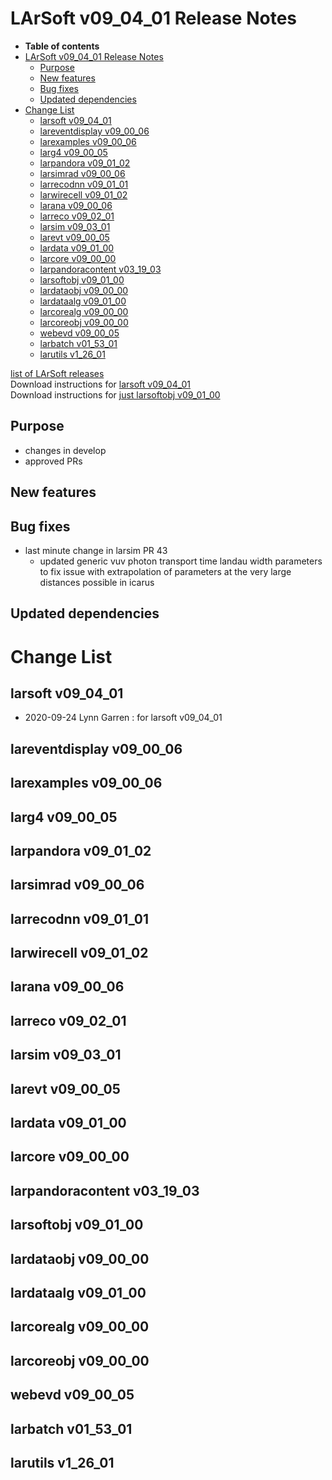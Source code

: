 LArSoft v09\_04\_01 Release Notes
======================================================================

-   **Table of contents**
-   [LArSoft v09\_04\_01 Release Notes](#LArSoft-v09_04_01-Release-Notes)
    -   [Purpose](#Purpose)
    -   [New features](#New-features)
    -   [Bug fixes](#Bug-fixes)
    -   [Updated dependencies](#Updated-dependencies)
-   [Change List](#Change-List)
    -   [larsoft v09\_04\_01](#larsoft-v09_04_01)
    -   [lareventdisplay v09\_00\_06](#lareventdisplay-v09_00_06)
    -   [larexamples v09\_00\_06](#larexamples-v09_00_06)
    -   [larg4 v09\_00\_05](#larg4-v09_00_05)
    -   [larpandora v09\_01\_02](#larpandora-v09_01_02)
    -   [larsimrad v09\_00\_06](#larsimrad-v09_00_06)
    -   [larrecodnn v09\_01\_01](#larrecodnn-v09_01_01)
    -   [larwirecell v09\_01\_02](#larwirecell-v09_01_02)
    -   [larana v09\_00\_06](#larana-v09_00_06)
    -   [larreco v09\_02\_01](#larreco-v09_02_01)
    -   [larsim v09\_03\_01](#larsim-v09_03_01)
    -   [larevt v09\_00\_05](#larevt-v09_00_05)
    -   [lardata v09\_01\_00](#lardata-v09_01_00)
    -   [larcore v09\_00\_00](#larcore-v09_00_00)
    -   [larpandoracontent v03\_19\_03](#larpandoracontent-v03_19_03)
    -   [larsoftobj v09\_01\_00](#larsoftobj-v09_01_00)
    -   [lardataobj v09\_00\_00](#lardataobj-v09_00_00)
    -   [lardataalg v09\_01\_00](#lardataalg-v09_01_00)
    -   [larcorealg v09\_00\_00](#larcorealg-v09_00_00)
    -   [larcoreobj v09\_00\_00](#larcoreobj-v09_00_00)
    -   [webevd v09\_00\_05](#webevd-v09_00_05)
    -   [larbatch v01\_53\_01](#larbatch-v01_53_01)
    -   [larutils v1\_26\_01](#larutils-v1_26_01)

[list of LArSoft releases](LArSoft_release_list)\
Download instructions for [larsoft v09\_04\_01](http://scisoft.fnal.gov/scisoft/bundles/larsoft/v09_04_01/larsoft-v09_04_01.html)\
Download instructions for [just larsoftobj v09\_01\_00](http://scisoft.fnal.gov/scisoft/bundles/larsoftobj/v09_01_00/larsoftobj-v09_01_00.html)

Purpose
--------------------

-   changes in develop
-   approved PRs

New features
------------------------------

Bug fixes
------------------------

-   last minute change in larsim PR 43
    -   updated generic vuv photon transport time landau width parameters to fix issue with extrapolation of parameters at the very large distances possible in icarus

Updated dependencies
----------------------------------------------

Change List
============================

larsoft v09\_04\_01
------------------------------------------

-   2020-09-24 Lynn Garren : for larsoft v09\_04\_01

lareventdisplay v09\_00\_06
----------------------------------------------------------

larexamples v09\_00\_06
--------------------------------------------------

larg4 v09\_00\_05
--------------------------------------

larpandora v09\_01\_02
------------------------------------------------

larsimrad v09\_00\_06
----------------------------------------------

larrecodnn v09\_01\_01
------------------------------------------------

larwirecell v09\_01\_02
--------------------------------------------------

larana v09\_00\_06
----------------------------------------

larreco v09\_02\_01
------------------------------------------

larsim v09\_03\_01
----------------------------------------

larevt v09\_00\_05
----------------------------------------

lardata v09\_01\_00
------------------------------------------

larcore v09\_00\_00
------------------------------------------

larpandoracontent v03\_19\_03
--------------------------------------------------------------

larsoftobj v09\_01\_00
------------------------------------------------

lardataobj v09\_00\_00
------------------------------------------------

lardataalg v09\_01\_00
------------------------------------------------

larcorealg v09\_00\_00
------------------------------------------------

larcoreobj v09\_00\_00
------------------------------------------------

webevd v09\_00\_05
----------------------------------------

larbatch v01\_53\_01
--------------------------------------------

larutils v1\_26\_01
------------------------------------------

